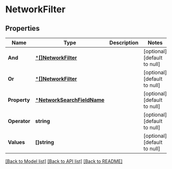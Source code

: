 # NetworkFilter

## Properties
Name | Type | Description | Notes
------------ | ------------- | ------------- | -------------
**And** | [***[]NetworkFilter**](array.md) |  | [optional] [default to null]
**Or** | [***[]NetworkFilter**](array.md) |  | [optional] [default to null]
**Property** | [***NetworkSearchFieldName**](NetworkSearchFieldName.md) |  | [optional] [default to null]
**Operator** | **string** |  | [optional] [default to null]
**Values** | **[]string** |  | [optional] [default to null]

[[Back to Model list]](../README.md#documentation-for-models) [[Back to API list]](../README.md#documentation-for-api-endpoints) [[Back to README]](../README.md)

